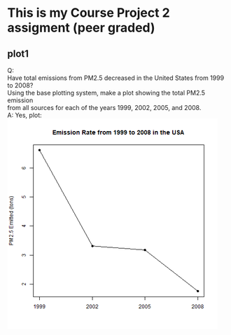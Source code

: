 # This is my Course Project 2 assigment (peer graded)
## plot1
Q:<br>Have total emissions from PM2.5 decreased in the United States from 1999 to 2008? <br>
Using the base plotting system, make a plot showing the total PM2.5 emission <br>
from all sources for each of the years 1999, 2002, 2005, and 2008.<br>
A: Yes, plot:
![plot 1](https://github.com/11sdz/ExploratoryData/blob/main/Course%20Project%202/plot1.png)
